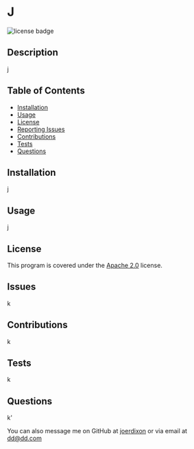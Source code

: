 
# J

![license badge](https://img.shields.io/badge/License-Apache%202.0-red)

## Description
    
j

## Table of Contents

- [Installation](#installation)
- [Usage](#usage)
- [License](#license) 
- [Reporting Issues](#issues) 
- [Contributions](#contributions) 
- [Tests](#tests) 
- [Questions](#questions) 

## Installation
    
j

## Usage
    
j

## License

This program is covered under the [Apache 2.0](https://opensource.org/licenses/Apache-2.0) license.
    
## Issues
    
k
    
## Contributions
    
k

## Tests

k

## Questions

k'

You can also message me on GitHub at [joerdixon](https://github.com/joerdixon) or via email at dd@dd.com